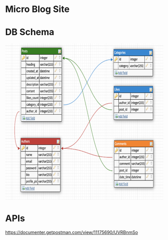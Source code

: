 # Micro Blog Site

# DB Schema
<img src="https://raw.githubusercontent.com/arunav1999/MicroBlogSite/master/micro-blog-site-db-schema/db_schema.png" height="500" width="700" ></img>

# APIs
https://documenter.getpostman.com/view/11175690/UVRBnmSo
